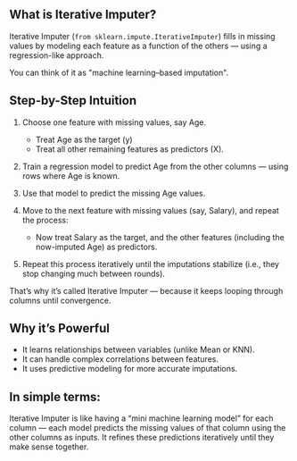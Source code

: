 ## What is Iterative Imputer?

Iterative Imputer (`from sklearn.impute.IterativeImputer`) fills in missing values by modeling each feature as a function of the others — using a regression-like approach.

You can think of it as "machine learning–based imputation".

## Step-by-Step Intuition

1. Choose one feature with missing values, say Age.

   - Treat Age as the target (y)
   - Treat all other remaining features as predictors (X).

2. Train a regression model to predict Age from the other columns — using rows where Age is known.

3. Use that model to predict the missing Age values.

4. Move to the next feature with missing values (say, Salary), and repeat the process:

   - Now treat Salary as the target, and the other features (including the now-imputed Age) as predictors.

5. Repeat this process iteratively until the imputations stabilize (i.e., they stop changing much between rounds).

That’s why it’s called Iterative Imputer — because it keeps looping through columns until convergence.

## Why it’s Powerful

- It learns relationships between variables (unlike Mean or KNN).
- It can handle complex correlations between features.
- It uses predictive modeling for more accurate imputations.

## In simple terms:

Iterative Imputer is like having a “mini machine learning model” for each column — each model predicts the missing values of that column using the other columns as inputs.
It refines these predictions iteratively until they make sense together.